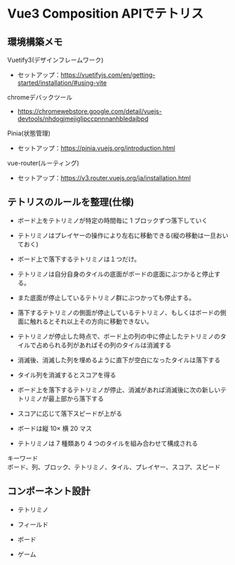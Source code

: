 # Vue3 Composition APIでテトリス

## 環境構築メモ

Vuetify3(デザインフレームワーク)

- セットアップ：https://vuetifyjs.com/en/getting-started/installation/#using-vite

chromeデバックツール

- https://chromewebstore.google.com/detail/vuejs-devtools/nhdogjmejiglipccpnnnanhbledajbpd

Pinia(状態管理)

- セットアップ：https://pinia.vuejs.org/introduction.html

vue-router(ルーティング)

- セットアップ：https://v3.router.vuejs.org/ja/installation.html

## テトリスのルールを整理(仕様)

- ボード上をテトリミノが特定の時間毎に 1 ブロックずつ落下していく
- テトリミノはプレイヤーの操作により左右に移動できる(縦の移動は一旦おいておく)
- ボード上で落下するテトリミノは１つだけ。
- テトリミノは自分自身のタイルの底面がボードの底面にぶつかると停止する。
- また底面が停止しているテトリミノ群にぶつかっても停止する。
- 落下するテトリミノの側面が停止しているテトリミノ、もしくはボードの側面に触れるとそれ以上その方向に移動できない。
- テトリミノが停止した時点で、ボード上の列の中に停止したテトリミノのタイルで占められる列があればその列のタイルは消滅する
- 消滅後、消滅した列を埋めるように直下が空白になったタイルは落下する
- タイル列を消滅するとスコアを得る
- ボード上を落下するテトリミノが停止、消滅があれば消滅後に次の新しいテトリミノが最上部から落下する
- スコアに応じて落下スピードが上がる

- ボードは縦 10× 横 20 マス
- テトリミノは 7 種類あり 4 つのタイルを組み合わせて構成される

キーワード  
ボード、列、ブロック、テトリミノ、タイル、プレイヤー、スコア、スピード

## コンポーネント設計

- テトリミノ

- フィールド

- ボード

- ゲーム
